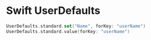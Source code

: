 # Swift UserDefaults
```swift
UserDefaults.standard.set("Name", forKey: "userName")
UserDefaults.standard.value(forKey: "userName")
```